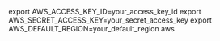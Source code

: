 export AWS_ACCESS_KEY_ID=your_access_key_id
export AWS_SECRET_ACCESS_KEY=your_secret_access_key
export AWS_DEFAULT_REGION=your_default_region
aws 